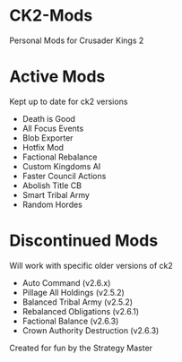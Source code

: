 # CK2-Mods
Personal Mods for Crusader Kings 2

# Active Mods
Kept up to date for ck2 versions 

* Death is Good
* All Focus Events
* Blob Exporter
* Hotfix Mod
* Factional Rebalance
* Custom Kingdoms AI
* Faster Council Actions
* Abolish Title CB
* Smart Tribal Army
* Random Hordes

# Discontinued Mods
Will work with specific older versions of ck2
* Auto Command (v2.6.x)
* Pillage All Holdings (v2.5.2)
* Balanced Tribal Army (v2.5.2)
* Rebalanced Obligations (v2.6.1)
* Factional Balance (v2.6.3)
* Crown Authority Destruction (v2.6.3)


Created for fun by the Strategy Master

